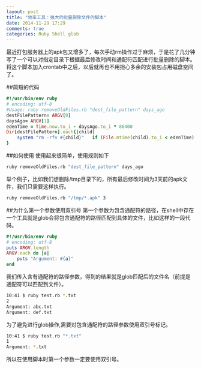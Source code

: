 ```yaml
---
layout: post
title: "效率工具：强大的批量删除文件的脚本"
date: 2014-11-29 17:29
comments: true
categories: Ruby Shell glob
---
```

最近打包服务器上的apk包又增多了，每次手动rm操作过于麻烦，于是花了几分钟写了一个可以对指定目录下根据最后修改时间和通配符匹配进行批量删除的脚本。将这个脚本加入crontab中之后，以后就再也不用担心多余的安装包占用磁盘空间了。
<!--more-->
##简短的代码
```ruby
#!/usr/bin/env ruby
# encoding: utf-8
#Usage: ruby removeOldFiles.rb "dest_file_pattern" days_ago
destFilePattern= ARGV[0]
daysAgo= ARGV[1]
edenTime = Time.now.to_i - daysAgo.to_i * 86400
Dir[destFilePattern].each{|child|
    system "rm -rfv #{child}"   if (File.mtime(child).to_i < edenTime)
}
```

##如何使用
使用起来很简单，使用规则如下  
```bash
ruby removeOldFiles.rb "dest_file_pattern" days_ago
```
举个例子，比如我们想删除/tmp目录下的，所有最后修改时间为3天前的apk文件，我们只需要这样执行。
```bash
ruby removeOldFiles.rb "/tmp/*.apk" 3 
```

##为什么第一个参数使用双引号
第一个参数为包含通配符的路径，在shell中存在一个工具就是glob会将包含通配符的路径匹配到具体的文件，比如这样的一段代码。
```ruby
#!/usr/bin/env ruby
# encoding: utf-8
puts ARGV.length
ARGV.each do |a|
    puts "Argument: #{a}"
end
```
我们传入含有通配符的路径参数，得到的结果就是glob匹配后的文件名（前提是通配符可以匹配到文件）。
```bash
10:41 $ ruby test.rb *.txt
2
Argument: abc.txt
Argument: def.txt
```
为了避免进行glob操作,需要对包含通配符的路径参数使用双引号标记。
```bash
10:41 $ ruby test.rb "*.txt"
1
Argument: *.txt
```
所以在使用脚本时第一个参数一定要使用双引号。
